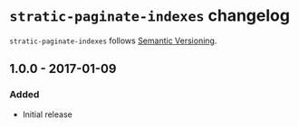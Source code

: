 # `stratic-paginate-indexes` changelog

`stratic-paginate-indexes` follows [Semantic Versioning][1].

## 1.0.0 - 2017-01-09

### Added

* Initial release

 [1]: http://semver.org/
